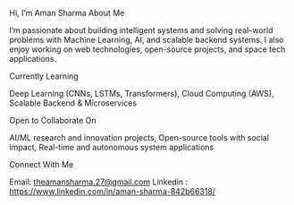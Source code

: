 Hi, I’m Aman Sharma 
About Me

I’m passionate about building intelligent systems and solving real-world problems with Machine Learning, AI, and scalable backend systems. I also enjoy working on web technologies, open-source projects, and space tech applications.

Currently Learning

Deep Learning (CNNs, LSTMs, Transformers), Cloud Computing (AWS), Scalable Backend & Microservices

Open to Collaborate On

AI/ML research and innovation projects, Open-source tools with social impact, Real-time and autonomous system applications

Connect With Me

Email: theamansharma.27@gmail.com
Linkedin : https://www.linkedin.com/in/aman-sharma-842b66318/
